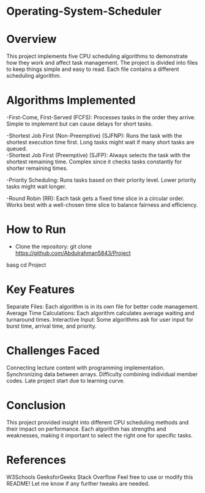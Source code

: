 # Operating-System-Scheduler
# Overview
This project implements five CPU scheduling algorithms to demonstrate how they work and affect task management. The project is divided into files to keep things simple and easy to read. Each file contains a different scheduling algorithm.

# Algorithms Implemented
-First-Come, First-Served (FCFS):
Processes tasks in the order they arrive.
Simple to implement but can cause delays for short tasks.

-Shortest Job First (Non-Preemptive) (SJFNP):
Runs the task with the shortest execution time first.
Long tasks might wait if many short tasks are queued.\
-Shortest Job First (Preemptive) (SJFP):
Always selects the task with the shortest remaining time.
Complex since it checks tasks constantly for shorter remaining times.

-Priority Scheduling:
Runs tasks based on their priority level.
Lower priority tasks might wait longer.

-Round Robin (RR):
Each task gets a fixed time slice in a circular order.
Works best with a well-chosen time slice to balance fairness and efficiency.


# How to Run
- Clone the repository:
git clone https://github.com/Abdulrahman5843/Project

basg
cd Project

# Key Features
Separate Files: Each algorithm is in its own file for better code management.
Average Time Calculations: Each algorithm calculates average waiting and turnaround times.
Interactive Input: Some algorithms ask for user input for burst time, arrival time, and priority.
# Challenges Faced
Connecting lecture content with programming implementation.
Synchronizing data between arrays.
Difficulty combining individual member codes.
Late project start due to learning curve.
# Conclusion
This project provided insight into different CPU scheduling methods and their impact on performance. Each algorithm has strengths and weaknesses, making it important to select the right one for specific tasks.

# References
W3Schools
GeeksforGeeks
Stack Overflow
Feel free to use or modify this README! Let me know if any further tweaks are needed.
